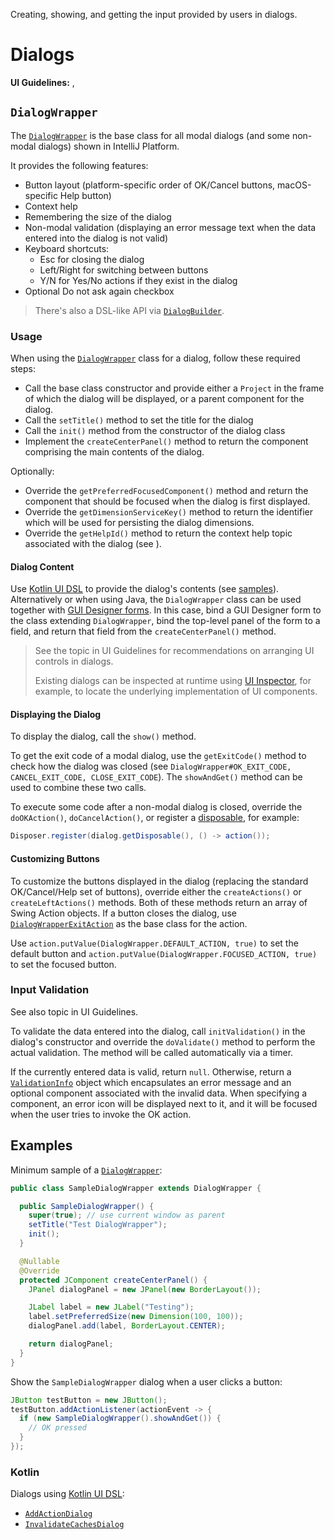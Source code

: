 <!-- Copyright 2000-2025 JetBrains s.r.o. and contributors. Use of this source code is governed by the Apache 2.0 license. -->

<link-summary>Creating, showing, and getting the input provided by users in dialogs.</link-summary>

# Dialogs

<tldr>

**UI Guidelines:** [](layout.md), [](validation_errors.md)

</tldr>

## `DialogWrapper`

The [`DialogWrapper`](%gh-ic%/platform/platform-api/src/com/intellij/openapi/ui/DialogWrapper.java) is the base class for all modal dialogs (and some non-modal dialogs) shown in IntelliJ Platform.

It provides the following features:

* Button layout (platform-specific order of <control>OK</control>/<control>Cancel</control> buttons, macOS-specific <control>Help</control> button)
* Context help
* Remembering the size of the dialog
* Non-modal validation (displaying an error message text when the data entered into the dialog is not valid)
* Keyboard shortcuts:
  * <shortcut>Esc</shortcut> for closing the dialog
  * <shortcut>Left/Right</shortcut> for switching between buttons
  * <shortcut>Y</shortcut>/<shortcut>N</shortcut> for <control>Yes</control>/<control>No</control> actions if they exist in the dialog
* Optional <control>Do not ask again</control> checkbox

> There's also a DSL-like API via [`DialogBuilder`](%gh-ic%/platform/platform-api/src/com/intellij/openapi/ui/DialogBuilder.java).

### Usage

When using the [`DialogWrapper`](%gh-ic%/platform/platform-api/src/com/intellij/openapi/ui/DialogWrapper.java) class for a dialog, follow these required steps:

* Call the base class constructor and provide either a `Project` in the frame of which the dialog will be displayed, or a parent component for the dialog.
* Call the `setTitle()` method to set the title for the dialog
* Call the `init()` method from the constructor of the dialog class
* Implement the `createCenterPanel()` method to return the component comprising the main contents of the dialog.

Optionally:

* Override the `getPreferredFocusedComponent()` method and return the component that should be focused when the dialog is first displayed.
* Override the `getDimensionServiceKey()` method to return the identifier which will be used for persisting the dialog dimensions.
* Override the `getHelpId()` method to return the context help topic associated with the dialog (see [](ide_infrastructure.md#context-help)).

#### Dialog Content

Use [Kotlin UI DSL](kotlin_ui_dsl_version_2.md) to provide the dialog's contents (see [samples](#kotlin)).
Alternatively or when using Java, the `DialogWrapper` class can be used together with [GUI Designer forms](https://www.jetbrains.com/help/idea/gui-designer-basics.html).
In this case, bind a GUI Designer form to the class extending `DialogWrapper`, bind the top-level panel of the form to a field, and return that field from the `createCenterPanel()` method.

> See the [](layout.md) topic in UI Guidelines for recommendations on arranging UI controls in dialogs.
>
> Existing dialogs can be inspected at runtime using [UI Inspector](internal_ui_inspector.md), for example, to locate the underlying implementation of UI components.
>

#### Displaying the Dialog

To display the dialog, call the `show()` method.

To get the exit code of a modal dialog, use the `getExitCode()` method to check how the dialog was closed (see `DialogWrapper#OK_EXIT_CODE, CANCEL_EXIT_CODE, CLOSE_EXIT_CODE`).
The `showAndGet()` method can be used to combine these two calls.

To execute some code after a non-modal dialog is closed, override the `doOKAction()`, `doCancelAction()`, or register a [disposable](disposers.md), for example:
```java
Disposer.register(dialog.getDisposable(), () -> action());
```

#### Customizing Buttons

To customize the buttons displayed in the dialog (replacing the standard <control>OK</control>/<control>Cancel</control>/<control>Help</control> set of buttons), override either the `createActions()` or `createLeftActions()` methods.
Both of these methods return an array of Swing Action objects.
If a button closes the dialog, use [`DialogWrapperExitAction`](%gh-ic%/platform/platform-api/src/com/intellij/openapi/ui/DialogWrapper.java) as the base class for the action.

Use `action.putValue(DialogWrapper.DEFAULT_ACTION, true)` to set the default button and
`action.putValue(DialogWrapper.FOCUSED_ACTION, true)` to set the focused button.

### Input Validation

See also [](validation_errors.md) topic in UI Guidelines.

To validate the data entered into the dialog, call `initValidation()` in the dialog's constructor and
override the `doValidate()` method to perform the actual validation.
The method will be called automatically via a timer.

If the currently entered data is valid, return `null`.
Otherwise, return a [`ValidationInfo`](%gh-ic%/platform/ide-core/src/com/intellij/openapi/ui/ValidationInfo.java) object which encapsulates an error message and an optional component associated with the invalid data.
When specifying a component, an error icon will be displayed next to it, and it will be focused when the user tries to invoke the <control>OK</control> action.

## Examples

Minimum sample of a [`DialogWrapper`](%gh-ic%/platform/platform-api/src/com/intellij/openapi/ui/DialogWrapper.java):

```java
public class SampleDialogWrapper extends DialogWrapper {

  public SampleDialogWrapper() {
    super(true); // use current window as parent
    setTitle("Test DialogWrapper");
    init();
  }

  @Nullable
  @Override
  protected JComponent createCenterPanel() {
    JPanel dialogPanel = new JPanel(new BorderLayout());

    JLabel label = new JLabel("Testing");
    label.setPreferredSize(new Dimension(100, 100));
    dialogPanel.add(label, BorderLayout.CENTER);

    return dialogPanel;
  }
}
```

Show the `SampleDialogWrapper` dialog when a user clicks a button:

```java
JButton testButton = new JButton();
testButton.addActionListener(actionEvent -> {
  if (new SampleDialogWrapper().showAndGet()) {
    // OK pressed
  }
});
```

### Kotlin

Dialogs using [Kotlin UI DSL](kotlin_ui_dsl_version_2.md):

- [`AddActionDialog`](%gh-ic%/platform/platform-impl/src/com/intellij/ide/ui/customization/AddActionDialog.kt)
- [`InvalidateCachesDialog`](%gh-ic%/platform/platform-impl/src/com/intellij/ide/actions/InvalidateCachesDialog.kt)
